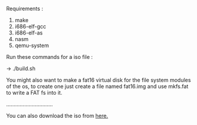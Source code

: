 Requirements : 
1. make
2. i686-elf-gcc
3. i686-elf-as
4. nasm
5. qemu-system

Run these commands for a iso file :

-> ./build.sh


You might also want to make a fat16 virtual disk for the file system modules of the os, to create one just create a file named fat16.img and use mkfs.fat to write a FAT fs into it.


...............................

You can also download the iso from [here.](https://github.com/russianivysaur/CoffeeOS/releases/download/prebuilt/coffee.iso)
